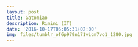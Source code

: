 ```yaml
---
layout: post
title: Gatomiao
description: Rimini (IT)
date: '2016-10-17T05:05:31+02:00'
img: files/tumblr_of6p979n171vicm7vo1_1280.jpg
---
```

